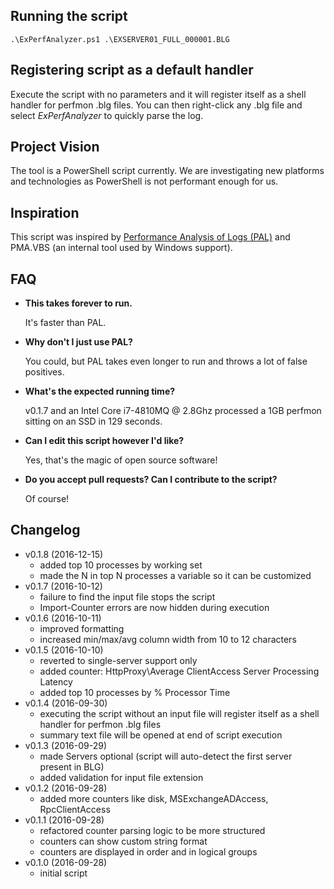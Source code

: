 ## Running the script
    .\ExPerfAnalyzer.ps1 .\EXSERVER01_FULL_000001.BLG

## Registering script as a default handler
Execute the script with no parameters and it will register itself as a shell handler for perfmon .blg files. You can then right-click any .blg file and select *ExPerfAnalyzer* to quickly parse the log.

## Project Vision
The tool is a PowerShell script currently. We are investigating new platforms and technologies as PowerShell is not performant enough for us.

## Inspiration
This script was inspired by [Performance Analysis of Logs (PAL)](https://pal.codeplex.com) and PMA.VBS (an internal tool used by Windows support).

## FAQ
- **This takes forever to run.**

    It's faster than PAL.

- **Why don't I just use PAL?**

    You could, but PAL takes even longer to run and throws a lot of false positives.
	
- **What's the expected running time?**

	v0.1.7 and an Intel Core i7-4810MQ @ 2.8Ghz processed a 1GB perfmon sitting on an SSD in 129 seconds.

- **Can I edit this script however I'd like?**

    Yes, that's the magic of open source software!

- **Do you accept pull requests? Can I contribute to the script?**

    Of course!

## Changelog
* v0.1.8 (2016-12-15)
  - added top 10 processes by working set
  - made the N in top N processes a variable so it can be customized
* v0.1.7 (2016-10-12)
  - failure to find the input file stops the script
  - Import-Counter errors are now hidden during execution
* v0.1.6 (2016-10-11)
  - improved formatting
  - increased min/max/avg column width from 10 to 12 characters
* v0.1.5 (2016-10-10)
  - reverted to single-server support only
  - added counter: HttpProxy\Average ClientAccess Server Processing Latency
  - added top 10 processes by % Processor Time
* v0.1.4 (2016-09-30)
  - executing the script without an input file will register itself as a shell handler for perfmon .blg files
  - summary text file will be opened at end of script execution
* v0.1.3 (2016-09-29)
  - made Servers optional (script will auto-detect the first server present in BLG)
  - added validation for input file extension
* v0.1.2 (2016-09-28)
  - added more counters like disk, MSExchangeADAccess, RpcClientAccess
* v0.1.1 (2016-09-28)
  - refactored counter parsing logic to be more structured
  - counters can show custom string format
  - counters are displayed in order and in logical groups
* v0.1.0 (2016-09-28)
  - initial script
